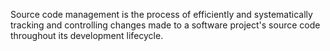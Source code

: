 Source code management is the process of efficiently and systematically tracking and controlling changes made to a software project's source code throughout its development lifecycle. 